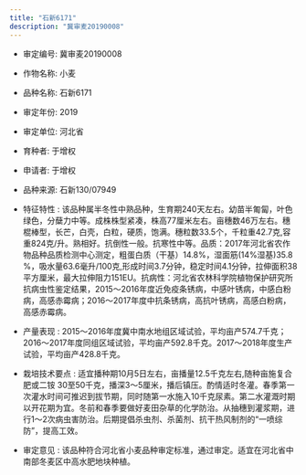 ```yaml
---
title: "石新6171"
description: "冀审麦20190008"
---
```

* 审定编号:  冀审麦20190008

*  作物名称:  小麦

*  品种名称:  石新6171

*  审定年份:  2019

*  审定单位:  河北省

* 育种者:  于增权

*  申请者:  于增权

*  品种来源:  石新130/07949

*  特征特性 : 
该品种属半冬性中熟品种，生育期240天左右。幼苗半匍匐，叶色绿色，分蘖力中等。成株株型紧凑，株高77厘米左右。亩穗数46万左右。穗棍棒型，长芒，白壳，白粒，硬质，饱满。穗粒数33.5个，千粒重42.7克,容重824克/升。熟相好。抗倒性一般。抗寒性中等。品质：2017年河北省农作物品种品质检测中心测定，粗蛋白质（干基）14.8%，湿面筋(14%湿基)35.8 %，吸水量63.6毫升/100克,形成时间3.7分钟，稳定时间4.1分钟，拉伸面积38平方厘米，最大拉伸阻力151EU。抗病性：河北省农林科学院植物保护研究所抗病虫性鉴定结果，2015～2016年度近免疫条锈病，中感叶锈病，中感白粉病，高感赤霉病；2016～2017年度中抗条锈病，高抗叶锈病，高感白粉病，高感赤霉病。 
 
*  产量表现 : 
2015～2016年度冀中南水地组区域试验，平均亩产574.7千克；2016～2017年度同组区域试验，平均亩产592.8千克。2017～2018年度生产试验，平均亩产428.8千克。

*  栽培技术要点 : 
适宜播种期10月5日左右，亩播量12.5千克左右,随种亩施复合肥或二铵 30至50千克，播深3～5厘米，播后镇压。酌情适时冬灌。春季第一次灌水时间可推迟到拔节期，同时随第一水施入10千克尿素。第二水灌溉时期以开花期为宜。冬前和春季要做好麦田杂草的化学防治。从抽穗到灌浆期，进行1～2次病虫害防治。后期提倡杀虫剂、杀菌剂、抗干热风制剂的“一喷综防”，提高工效。 

*  审定意见 : 
该品种符合河北省小麦品种审定标准，通过审定。适宜在河北省中南部冬麦区中高水肥地块种植。
